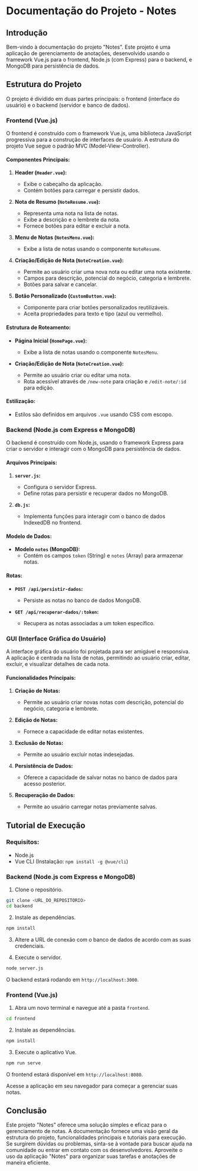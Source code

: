 # Documentação do Projeto - Notes

## Introdução

Bem-vindo à documentação do projeto "Notes". Este projeto é uma aplicação de gerenciamento de anotações, desenvolvido usando o framework Vue.js para o frontend, Node.js (com Express) para o backend, e MongoDB para persistência de dados.

## Estrutura do Projeto

O projeto é dividido em duas partes principais: o frontend (interface do usuário) e o backend (servidor e banco de dados).

### Frontend (Vue.js)

O frontend é construído com o framework Vue.js, uma biblioteca JavaScript progressiva para a construção de interfaces de usuário. A estrutura do projeto Vue segue o padrão MVC (Model-View-Controller).

#### Componentes Principais:

1. **Header (`Header.vue`):**
   - Exibe o cabeçalho da aplicação.
   - Contém botões para carregar e persistir dados.

2. **Nota de Resumo (`NoteResume.vue`):**
   - Representa uma nota na lista de notas.
   - Exibe a descrição e o lembrete da nota.
   - Fornece botões para editar e excluir a nota.

3. **Menu de Notas (`NotesMenu.vue`):**
   - Exibe a lista de notas usando o componente `NoteResume`.

4. **Criação/Edição de Nota (`NoteCreation.vue`):**
   - Permite ao usuário criar uma nova nota ou editar uma nota existente.
   - Campos para descrição, potencial do negócio, categoria e lembrete.
   - Botões para salvar e cancelar.

5. **Botão Personalizado (`CustomButton.vue`):**
   - Componente para criar botões personalizados reutilizáveis.
   - Aceita propriedades para texto e tipo (azul ou vermelho).

#### Estrutura de Roteamento:

- **Página Inicial (`HomePage.vue`):**
  - Exibe a lista de notas usando o componente `NotesMenu`.

- **Criação/Edição de Nota (`NoteCreation.vue`):**
  - Permite ao usuário criar ou editar uma nota.
  - Rota acessível através de `/new-note` para criação e `/edit-note/:id` para edição.

#### Estilização:

- Estilos são definidos em arquivos `.vue` usando CSS com escopo.

### Backend (Node.js com Express e MongoDB)

O backend é construído com Node.js, usando o framework Express para criar o servidor e interagir com o MongoDB para persistência de dados.

#### Arquivos Principais:

1. **`server.js`:**
   - Configura o servidor Express.
   - Define rotas para persistir e recuperar dados no MongoDB.

2. **`db.js`:**
   - Implementa funções para interagir com o banco de dados IndexedDB no frontend.

#### Modelo de Dados:

- **Modelo `notes` (MongoDB):**
  - Contém os campos `token` (String) e `notes` (Array) para armazenar notas.

#### Rotas:

- **`POST /api/persistir-dados`:**
  - Persiste as notas no banco de dados MongoDB.

- **`GET /api/recuperar-dados/:token`:**
  - Recupera as notas associadas a um token específico.

### GUI (Interface Gráfica do Usuário)

A interface gráfica do usuário foi projetada para ser amigável e responsiva. A aplicação é centrada na lista de notas, permitindo ao usuário criar, editar, excluir, e visualizar detalhes de cada nota.

#### Funcionalidades Principais:

1. **Criação de Notas:**
   - Permite ao usuário criar novas notas com descrição, potencial do negócio, categoria e lembrete.

2. **Edição de Notas:**
   - Fornece a capacidade de editar notas existentes.

3. **Exclusão de Notas:**
   - Permite ao usuário excluir notas indesejadas.

4. **Persistência de Dados:**
   - Oferece a capacidade de salvar notas no banco de dados para acesso posterior.

5. **Recuperação de Dados:**
   - Permite ao usuário carregar notas previamente salvas.

## Tutorial de Execução

### Requisitos:

- Node.js
- Vue CLI (Instalação: `npm install -g @vue/cli`)

### Backend (Node.js com Express e MongoDB)

1. Clone o repositório.

```bash
git clone <URL_DO_REPOSITORIO>
cd backend
```

2. Instale as dependências.

```bash
npm install
```
3. Altere a URL de conexão com o banco de dados de acordo com as suas credenciais.

4. Execute o servidor.

```bash
node server.js
```

O backend estará rodando em `http://localhost:3000`.

### Frontend (Vue.js)

1. Abra um novo terminal e navegue até a pasta `frontend`.

```bash
cd frontend
```

2. Instale as dependências.

```bash
npm install
```

3. Execute o aplicativo Vue.

```bash
npm run serve
```

O frontend estará disponível em `http://localhost:8080`.

Acesse a aplicação em seu navegador para começar a gerenciar suas notas.

## Conclusão

Este projeto "Notes" oferece uma solução simples e eficaz para o gerenciamento de notas. A documentação fornece uma visão geral da estrutura do projeto, funcionalidades principais e tutoriais para execução. Se surgirem dúvidas ou problemas, sinta-se à vontade para buscar ajuda na comunidade ou entrar em contato com os desenvolvedores. Aproveite o uso da aplicação "Notes" para organizar suas tarefas e anotações de maneira eficiente.
